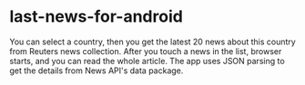 # last-news-for-android
You can select a country, then you get the latest 20 news about this country from Reuters news collection.
After you touch a news in the list, browser starts, and you can read the whole article.
The app uses JSON parsing to get the details from News API's data package.
